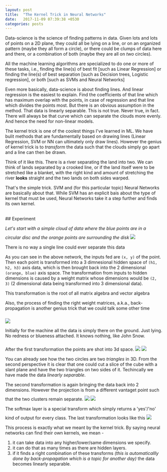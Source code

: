 ```yaml
---
layout: post
title:  "The Kernel Trick in Neural Networks"
date:   2017-11-09 07:39:38 +0530
categories: posts
---
```


Data-science is the science of finding patterns in data. Given lots and lots of points on a 2D plane, they could all be lying on a line, or on an organized pattern (maybe they all form a circle), or there could be clumps of data here and there, or a combination of both (maybe they are all on *two* circles). 

All the machine learning algorithms are specialized to do one or more of these tasks, i.e., finding the line(s) of best fit [such as Linear Regression] or finding the line(s) of best separation [such as Decision trees, Logistic regression], or both [such as SVMs and Neural Networks]

Even more basically, data-science is about finding lines. And linear regression is the easiest to explain. Find the coefficients of that line which has maximum overlap with the points, in case of regression and that line which divides the points most. But there is an obvious assumption in the method. That data is linearly separable. This is not true. Never true, in fact. There will always be that curve which can separate the clouds more evenly. And hence the need for non-linear models. 

The kernel trick is one of the coolest things I've learned in ML. We have bulit methods that are fundamentally based on drawing lines (Linear Regression, SVM or NN can ultimately only draw lines). However the genius of kernel trick is to *transform* the data such that the clouds simply go apart and a line can then be drawn.

<p class="side-note">Think of it like this. There is a river separating the land into two. We can think of lands separated by a crooked line, or if the land itself were to be stretched like a blanket, with the right kind and amount of stretching the river <b>looks</b> straight and the two lands on both sides warped. </p>

That's the simple trick. SVM and (for this particular topic) Neural Networks are basically about that. While SVM has an explicit bais about the type of kernel that must be used, Neural Networks take it a step further and finds its own kernel.

<!--more-->
<br/>
## Experiment

*Let's start with a simple cloud of data where the blue points are in a circular disc and the orange points are surrounding the disk*
<img src="/assets/kerneltrick/0.png" style="margin-top: 10px"/>
<div class="caption">There is no way a single line could ever separate this data</div> 

As you can see in the above network, the inputs fed are `(x, y)` of the point. Then each point is transformed into a 3 dimnesional hidden space of `(h1, h2, h3)` axis data, which is then brought back into the 2 dimensional `(orange, blue)` axis space. The transformation from inputs to hidden dimensions is caused by a weight matrix whose dimensions would be `(2, 3)` (2 dimensional data being transformed into 3 dimensional data). 
<p class="side-note">This transformation is the root of all matrix algebra and vector algebra</p>
<p class="side-note">Also, the process of finding the right weight matrices, a.k.a., back-propagation is another genius trick that we could talk some other time</p> 


<img src="/assets/kerneltrick/1.png" style="margin-top: 10px"/>
<p class="caption">Initially for the machine all the data is simply there on the ground. Just lying. No redness or blueness attached. It knows nothing, like John Snow.</p>
After the first transformation the points are shot into 3d space.
<img src="/assets/kerneltrick/2.png" style="margin-top: 10px"/>
<img src="/assets/kerneltrick/2.1.png"/>

You can already see how the two circles are two *triangles* in 3D. From the second perspective it is clear that one could cut a slice of the cube with a slant plane and have the two triangles on two sides of it. Techincally we have made the data *linearly separable*.

The second transformation is again bringing the data back into 2 dimensions. However the projection is from a different vantaget point such that the two clusters remain separate.
<img src="/assets/kerneltrick/3.png" style="margin-top: 10px"/>
<img src="/assets/kerneltrick/3.1.png"/>

The softmax layer is a special transform which simply returns a 'yes'/'no' kind of output for every class. The last transformation looks like this
<img src="/assets/kerneltrick/4.png" style="margin-top: 10px"/>

This process is exactly what we meant by the kernel trick. By saying neural networks can find their own kernels, we mean -
1. it can take data into any higher/lower/same dimensions we specify.
2. it can do that as many times as there are hidden layers.
3. if it finds a right combination of these transforms *(this is automaticallly done by back-propagation which is a topic for another day)* the data becomes linearly separable.